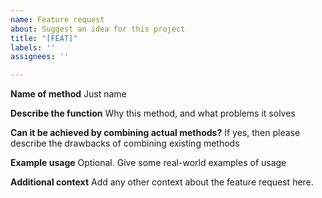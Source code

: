 ```yaml
---
name: Feature request
about: Suggest an idea for this project
title: "[FEAT]"
labels: ''
assignees: ''

---
```


**Name of method**
Just name

**Describe the function**
Why this method, and what problems it solves

**Can it be achieved by combining actual methods?**
If yes, then please describe the drawbacks of combining existing methods

**Example usage**
Optional. Give some real-world examples of usage

**Additional context**
Add any other context about the feature request here.
